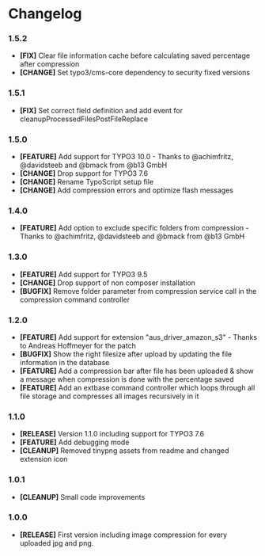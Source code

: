 # Changelog

### 1.5.2
* **[FIX]** Clear file information cache before calculating saved percentage after compression
* **[CHANGE]** Set typo3/cms-core dependency to security fixed versions

### 1.5.1
* **[FIX]** Set correct field definition and add event for cleanupProcessedFilesPostFileReplace

### 1.5.0
* **[FEATURE]** Add support for TYPO3 10.0 - Thanks to @achimfritz, @davidsteeb and @bmack from @b13 GmbH
* **[CHANGE]** Drop support for TYPO3 7.6
* **[CHANGE]** Rename TypoScript setup file
* **[CHANGE]** Add compression errors and optimize flash messages

### 1.4.0
* **[FEATURE]** Add option to exclude specific folders from compression - Thanks to @achimfritz, @davidsteeb and @bmack from @b13 GmbH

### 1.3.0
* **[FEATURE]** Add support for TYPO3 9.5
* **[CHANGE]** Drop support of non composer installation
* **[BUGFIX]** Remove folder parameter from compression service call in the compression command controller

### 1.2.0
* **[FEATURE]** Add support for extension "aus_driver_amazon_s3" - Thanks to Andreas Hoffmeyer for the patch
* **[BUGFIX]** Show the right filesize after upload by updating the file information in the database
* **[FEATURE]** Add a compression bar after file has been uploaded & show a message when compression is done with the percentage saved
* **[FEATURE]** Add an extbase command controller which loops through all file storage and compresses all images recursively in it

### 1.1.0
* **[RELEASE]** Version 1.1.0 including support for TYPO3 7.6
* **[FEATURE]** Add debugging mode
* **[CLEANUP]** Removed tinypng assets from readme and changed extension icon

### 1.0.1
* **[CLEANUP]** Small code improvements

### 1.0.0
* **[RELEASE]** First version including image compression for every uploaded jpg and png.
